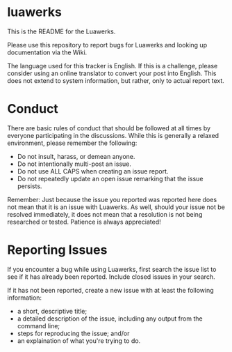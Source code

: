 # luawerks
This is the README for the Luawerks.

Please use this repository to report bugs for Luawerks and looking up documentation via the Wiki.

The language used for this tracker is English. If this is a challenge, please consider using an online translator to convert your post into English. This does not extend to system information, but rather, only to actual report text.

# Conduct
There are basic rules of conduct that should be followed at all times by everyone participating in the discussions. While this is generally a relaxed environment, please remember the following:

* Do not insult, harass, or demean anyone.
* Do not intentionally multi-post an issue.
* Do not use ALL CAPS when creating an issue report.
* Do not repeatedly update an open issue remarking that the issue persists.

Remember: Just because the issue you reported was reported here does not mean that it is an issue with Luawerks. As well, should your issue not be resolved immediately, it does not mean that a resolution is not being researched or tested. Patience is always appreciated!

# Reporting Issues
If you encounter a bug while using Luawerks, first search the issue list to see if it has already been reported. Include closed issues in your search.

If it has not been reported, create a new issue with at least the following information:

* a short, descriptive title;
* a detailed description of the issue, including any output from the command line;
* steps for reproducing the issue; and/or 
* an explaination of what you're trying to do.
